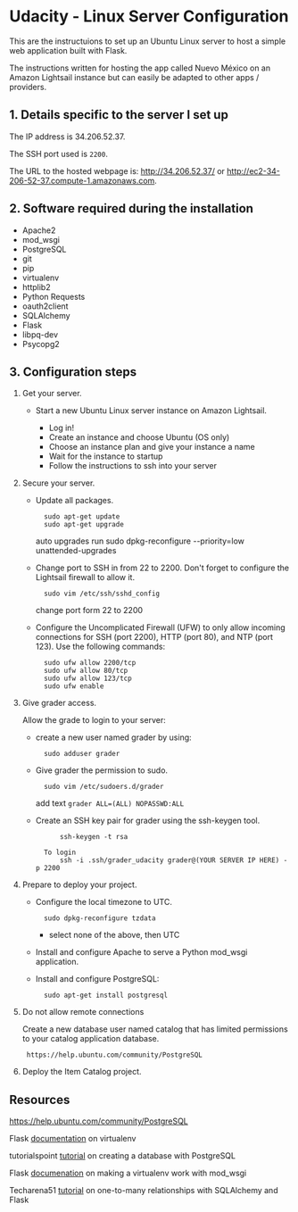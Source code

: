 # Udacity - Linux Server Configuration
This are the instructuions to set up an Ubuntu Linux server to host a simple web application built with Flask.

The instructions written for hosting the app called Nuevo M&eacute;xico on an Amazon Lightsail instance but can easily be adapted to other apps / providers.

## 1. Details specific to the server I set up
The IP address is 34.206.52.37.

The SSH port used is `2200`.

The URL to the hosted webpage is: http://34.206.52.37/ or http://ec2-34-206-52-37.compute-1.amazonaws.com.

## 2. Software required during the installation
- Apache2
- mod_wsgi
- PostgreSQL
- git
- pip
- virtualenv
- httplib2
- Python Requests
- oauth2client
- SQLAlchemy
- Flask
- libpq-dev
- Psycopg2

## 3. Configuration steps
1. Get your server.

    - Start a new Ubuntu Linux server instance on Amazon Lightsail. 
        
        * Log in!
        * Create an instance and choose Ubuntu (OS only)
        * Choose an instance plan and give your instance a name
        * Wait for the instance to startup
        * Follow the instructions to ssh into your server

2. Secure your server.

    - Update all packages.
    
            sudo apt-get update
            sudo apt-get upgrade
            
        auto upgrades run
            sudo dpkg-reconfigure --priority=low unattended-upgrades
    - Change port to SSH in from 22 to 2200. Don't forget to configure the Lightsail firewall to allow it.
            
            sudo vim /etc/ssh/sshd_config
        change port form 22 to 2200
        
        
    - Configure the Uncomplicated Firewall (UFW) to only allow incoming connections for SSH (port 2200), HTTP (port 80), and NTP (port 123). Use the following commands:
        
            sudo ufw allow 2200/tcp
            sudo ufw allow 80/tcp
            sudo ufw allow 123/tcp
            sudo ufw enable

3. Give grader access.

    Allow the grade to login to your server:

    - create a new user named grader by using:
    
            sudo adduser grader
    - Give grader the permission to sudo.
    
            sudo vim /etc/sudoers.d/grader
        add text `grader ALL=(ALL) NOPASSWD:ALL`
    - Create an SSH key pair for grader using the ssh-keygen tool.
            
                ssh-keygen -t rsa
                
            To login
                ssh -i .ssh/grader_udacity grader@(YOUR SERVER IP HERE) -p 2200

4. Prepare to deploy your project.

    - Configure the local timezone to UTC.
    
            sudo dpkg-reconfigure tzdata
            
        * select none of the above, then UTC
            
    - Install and configure Apache to serve a Python mod_wsgi application.      

    - Install and configure PostgreSQL:
    
            sudo apt-get install postgresql

5. Do not allow remote connections
    
    Create a new database user named catalog that has limited permissions to your catalog application database.
    
        https://help.ubuntu.com/community/PostgreSQL

6. Deploy the Item Catalog project.
    
## Resources
https://help.ubuntu.com/community/PostgreSQL

Flask [documentation](http://flask.pocoo.org/docs/0.12/installation/) on virtualenv

tutorialspoint [tutorial](https://www.tutorialspoint.com/postgresql/postgresql_create_database.htm) on creating a database with PostgreSQL

Flask [documenation](http://flask.pocoo.org/docs/0.12/deploying/mod_wsgi/#working-with-virtual-environments) on making a virtualenv work with mod_wsgi

Techarena51 [tutorial](https://techarena51.com/index.php/one-to-many-relationships-with-flask-sqlalchemy/) on one-to-many relationships with SQLAlchemy and Flask
